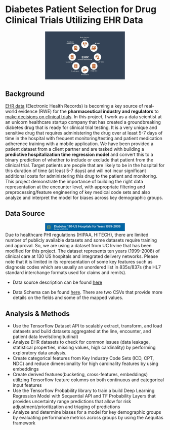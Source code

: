 #  Diabetes Patient Selection for Drug Clinical Trials Utilizing EHR Data 
<div align="center">
  <img src="https://github.com/Ting-DS/EHR-Patient-Selection-for-Clinical-Trials/blob/main/EHR.jpg" width="50%">
</div>

## Background
[EHR data](https://en.wikipedia.org/wiki/Electronic_health_record) (Electronic Health Records) is becoming a key source of real-world evidence (RWE) for the **pharmaceutical industry and regulators** to [make decisions on clinical trials](https://www.fda.gov/news-events/speeches-fda-officials/breaking-down-barriers-between-clinical-trials-and-clinical-care-incorporating-real-world-evidence). In this project, I work as a data scientist at an unicorn healthcare startup company that has created a groundbreaking diabetes drug that is ready for clinical trial testing. It is a very unique and sensitive drug that requires administering the drug over at least 5-7 days of time in the hospital with frequent monitoring/testing and patient medication adherence training with a mobile application. We have been provided a patient dataset from a client partner and are tasked with building a **predictive hospitalization time regression model** and convert this to a binary prediction of whether to include or exclude that patient from the clinical trial. Target patients are people that are likely to be in the hospital for this duration of time (at least 5-7 days) and will not incur significant additional costs for administering this drug to the patient and monitoring. This project demonstrate the importance of building the right data representation at the encounter level, with appropriate filtering and preprocessing/feature engineering of key medical code sets and also analyze and interpret the model for biases across key demographic groups.

## Data Source
<div align="center">
  <img src="https://github.com/Ting-DS/EHR-Patient-Selection-for-Clinical-Trials/blob/main/DataSource.png" width="50%">
</div>
Due to healthcare PHI regulations (HIPAA, HITECH), there are limited number of publicly available datasets and some datasets require training and approval. So, we are using a dataset from UC Irvine that has been modified for this project. The dataset represents ten years (1999-2008) of clinical care at 130 US hospitals and integrated delivery networks. Please note that it is limited in its representation of some key features such as diagnosis codes which are usually an unordered list in 835s/837s (the HL7 standard interchange formats used for claims and remits).

 - Data source description can be found [here](https://archive.ics.uci.edu/dataset/296/diabetes+130-us+hospitals+for+years+1999-2008)

 - Data Schema can be found [here](https://github.com/udacity/nd320-c1-emr-data-starter/tree/master/project/data_schema_references). There are two CSVs that provide more details on the fields and some of the mapped values.

## Analysis & Methods
 - Use the Tensorflow Dataset API to scalably extract, transform, and load datasets and build datasets aggregated at the line, encounter, and patient data levels(longitudinal)
 - Analyze EHR datasets to check for common issues (data leakage, statistical properties, missing values, high cardinality) by performing exploratory data analysis.
 - Create categorical features from Key Industry Code Sets (ICD, CPT, NDC) and reduce dimensionality for high cardinality features by using embeddings
 - Create derived features(bucketing, cross-features, embeddings) utilizing Tensorflow feature columns on both continuous and categorical input features
 - Use the Tensorflow Probability library to train a build Deep Learning Regression Model with Sequential API and TF Probability Layers that provides uncertainty range predictions that allow for risk adjustment/prioritization and triaging of predictions
 - Analyze and determine biases for a model for key demographic groups by evaluating performance metrics across groups by using the Aequitas framework



